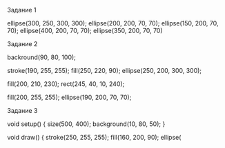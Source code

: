 Задание 1

ellipse(300, 250, 300, 300);
ellipse(200, 200, 70, 70);
ellipse(150, 200, 70, 70);
ellipse(400, 200, 70, 70);
ellipse(350, 200, 70, 70)


Задание 2

backround(90, 80, 100);

stroke(190, 255, 255);
fill(250, 220, 90);
ellipse(250, 200, 300, 300);

fill(200, 210, 230);
rect(245, 40, 10, 240);

fill(200, 255, 255);
ellipse(190, 200, 70, 70);


Задание 3

void setup() {
   size(500, 400);
   background(10, 80, 50);
}

void draw() {
   stroke(250, 255, 255);
   fill(160, 200, 90);
   ellipse(

